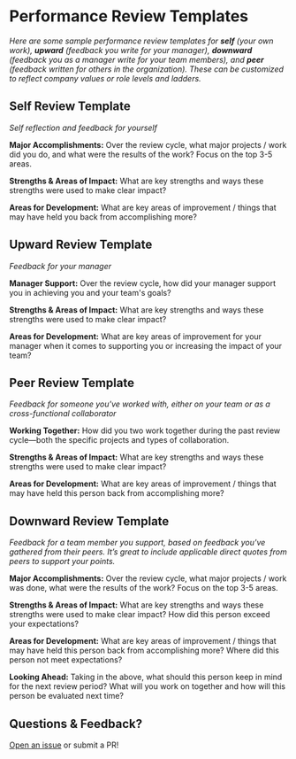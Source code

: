 # Performance Review Templates

*Here are some sample performance review templates for **self** (your own work), **upward** (feedback you write for your manager), **downward** (feedback you as a manager write for your team members), and **peer** (feedback written for others in the organization). These can be customized to reflect company values or role levels and ladders.*

## Self Review Template
*Self reflection and feedback for yourself*

**Major Accomplishments:**
Over the review cycle, what major projects / work did you do, and what were the results of the work? Focus on the top 3-5 areas.

**Strengths & Areas of Impact:**
What are key strengths and ways these strengths were used to make clear impact?

**Areas for Development:**
What are key areas of improvement / things that may have held you back from accomplishing more?

## Upward Review Template
*Feedback for your manager*

**Manager Support:**
Over the review cycle, how did your manager support you in achieving you and your team's goals?

**Strengths & Areas of Impact:**
What are key strengths and ways these strengths were used to make clear impact?

**Areas for Development:**
What are key areas of improvement for your manager when it comes to supporting you or increasing the impact of your team?

## Peer Review Template
*Feedback for someone you've worked with, either on your team or as a cross-functional collaborator*

**Working Together:**
How did you two work together during the past review cycle—both the specific projects and types of collaboration.

**Strengths & Areas of Impact:**
What are key strengths and ways these strengths were used to make clear impact?

**Areas for Development:**
What are key areas of improvement / things that may have held this person back from accomplishing more?

## Downward Review Template
*Feedback for a team member you support, based on feedback you've gathered from their peers. It’s great to include applicable direct quotes from peers to support your points.*

**Major Accomplishments:**
Over the review cycle, what major projects / work was done, what were the results of the work? Focus on the top 3-5 areas.

**Strengths & Areas of Impact:**
What are key strengths and ways these strengths were used to make clear impact? How did this person exceed your expectations? 

**Areas for Development:**
What are key areas of improvement / things that may have held this person back from accomplishing more? Where did this person not meet expectations?

**Looking Ahead:**
Taking in the above, what should this person keep in mind for the next review period? What will you work on together and how will this person be evaluated next time?

## Questions & Feedback?

[Open an issue](https://github.com/raylene/eng-handbook/issues/new) or submit a PR!
